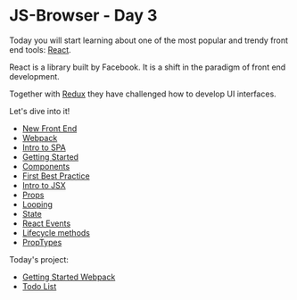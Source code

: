 # JS-Browser - Day 3

Today you will start learning about one of the most popular and trendy front end tools: [React](https://facebook.github.io/react/).

React is a library built by Facebook. It is a shift in the paradigm of front end development.

Together with [Redux](http://redux.js.org/) they have challenged how to develop UI interfaces.

Let's dive into it!

- [New Front End](front_end.md)
- [Webpack](webpack.md)
- [Intro to SPA](spa.md)
- [Getting Started](getting_started.md)
- [Components](components.md)
- [First Best Practice](first_best_practice.md)
- [Intro to JSX](intro_jsx.md)
- [Props](props.md)
- [Looping](looping.md)
- [State](state.md)
- [React Events](events.md)
- [Lifecycle methods](lifecycle.md)
- [PropTypes](propTypes.md)

Today's project:

- [Getting Started Webpack](start_webpack.md)
- [Todo List](react_todo.md)
